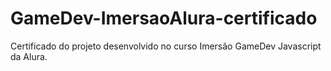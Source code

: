 # GameDev-ImersaoAlura-certificado
Certificado do projeto desenvolvido no curso Imersão GameDev Javascript da Alura.
